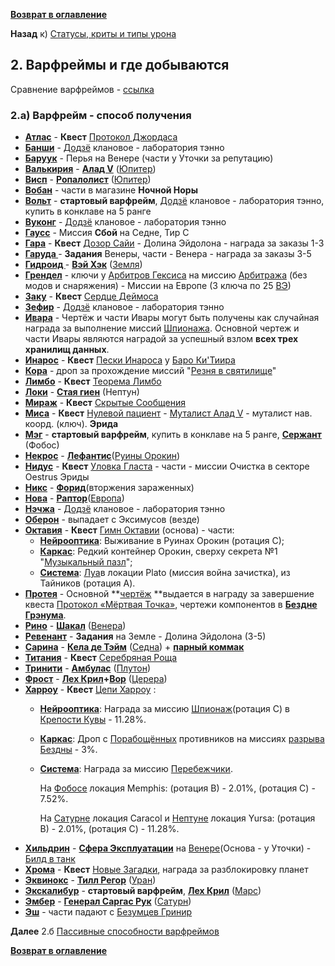 **[Возврат в оглавление](index.md)**

**Назад** к) [Статусы,  криты и типы урона](01_j.md)


## **2. Варфреймы и где добываются**

Сравнение варфреймов - [ссылка](https://warframe.fandom.com/ru/wiki/%D0%A1%D1%80%D0%B0%D0%B2%D0%BD%D0%B5%D0%BD%D0%B8%D0%B5_%D0%B2%D0%B0%D1%80%D1%84%D1%80%D0%B5%D0%B9%D0%BC%D0%BE%D0%B2)

### 2.а) Варфрейм 		- способ получения

   - **[Атлас](https://warframe.fandom.com/ru/wiki/%D0%90%D1%82%D0%BB%D0%B0%D1%81)**		- **Квест** [Протокол Джордаса](https://warframe.fandom.com/ru/wiki/%D0%9F%D1%80%D0%BE%D1%82%D0%BE%D0%BA%D0%BE%D0%BB_%D0%94%D0%B6%D0%BE%D1%80%D0%B4%D0%B0%D1%81%D0%B0)
   - **[Банши](https://warframe.fandom.com/ru/wiki/%D0%91%D0%B0%D0%BD%D1%88%D0%B8)**		- [Додзё](https://warframe.fandom.com/ru/wiki/%D0%94%D0%BE%D0%B4%D0%B7%D1%91) клановое - лаборатория тэнно
   - **[Баруук](https://warframe.fandom.com/ru/wiki/%D0%91%D0%B0%D1%80%D1%83%D1%83%D0%BA)**		- Перья на Венере (части у Уточки за репутацию)
   - **[Валькирия](https://warframe.fandom.com/ru/wiki/%D0%92%D0%B0%D0%BB%D1%8C%D0%BA%D0%B8%D1%80%D0%B8%D1%8F)**		- **[Алад V](https://warframe.fandom.com/ru/wiki/%D0%90%D0%BB%D0%B0%D0%B4_V)**  ([Юпитер](https://warframe.fandom.com/ru/wiki/%D0%AE%D0%BF%D0%B8%D1%82%D0%B5%D1%80))
   - **[Висп](https://warframe.fandom.com/ru/wiki/%D0%92%D0%B8%D1%81%D0%BF)** 		- **[Ропалолист](https://warframe.fandom.com/ru/wiki/%D0%A0%D0%BE%D0%BF%D0%B0%D0%BB%D0%BE%D0%BB%D0%B8%D1%81%D1%82)** ([Юпитер](https://warframe.fandom.com/ru/wiki/%D0%AE%D0%BF%D0%B8%D1%82%D0%B5%D1%80))
   - **[Вобан](https://warframe.fandom.com/ru/wiki/%D0%92%D0%BE%D0%B1%D0%B0%D0%BD)**		- части в магазине **Ночной Норы**
   - **[Вольт](https://warframe.fandom.com/ru/wiki/%D0%92%D0%BE%D0%BB%D1%8C%D1%82)**		- **стартовый варфрейм**, [Додзё](https://warframe.fandom.com/ru/wiki/%D0%94%D0%BE%D0%B4%D0%B7%D1%91) клановое - лаборатория тэнно, купить в конклаве на 5 ранге
   - **[Вуконг](https://warframe.fandom.com/ru/wiki/%D0%92%D1%83%D0%BA%D0%BE%D0%BD%D0%B3)**		- [Додзё](https://warframe.fandom.com/ru/wiki/%D0%94%D0%BE%D0%B4%D0%B7%D1%91) клановое - лаборатория тэнно
   - **[Гаусс](https://warframe.fandom.com/ru/wiki/%D0%93%D0%B0%D1%83%D1%81%D1%81)**		- Миссия **Сбой** на Седне, Тир С
   - **[Гара](https://warframe.fandom.com/ru/wiki/%D0%93%D0%B0%D1%80%D0%B0)**			- **Квест** [Дозор Сайи](https://warframe.fandom.com/ru/wiki/%D0%94%D0%BE%D0%B7%D0%BE%D1%80_%D0%A1%D0%B0%D0%B9%D0%B8) - Долина Эйдолона - награда за заказы 1-3
   - **[Гаруда ](https://warframe.fandom.com/ru/wiki/%D0%93%D0%B0%D1%80%D1%83%D0%B4%D0%B0)**		- **Задания** Венеры, части - Венера - награда за заказы 3-5
   - **[Гидроид ](https://warframe.fandom.com/ru/wiki/%D0%93%D0%B8%D0%B4%D1%80%D0%BE%D0%B8%D0%B4)**		- **[Вэй Хэк](https://warframe.fandom.com/ru/wiki/%D0%A1%D0%BE%D0%B2%D0%B5%D1%82%D0%BD%D0%B8%D0%BA_%D0%92%D1%8D%D0%B9_%D0%A5%D0%B5%D0%BA)** ([Земля](https://warframe.fandom.com/ru/wiki/%D0%97%D0%B5%D0%BC%D0%BB%D1%8F))
   - **[Грендел](https://warframe.fandom.com/ru/wiki/%D0%93%D1%80%D0%B5%D0%BD%D0%B4%D0%B5%D0%BB%D1%8C)**		- ключи у [Арбитров Гексиса](https://warframe.fandom.com/ru/wiki/%D0%90%D1%80%D0%B1%D0%B8%D1%82%D1%80%D1%8B_%D0%93%D0%B5%D0%BA%D1%81%D0%B8%D1%81%D0%B0) на миссию [Арбитража](https://warframe.fandom.com/ru/wiki/%D0%90%D1%80%D0%B1%D0%B8%D1%82%D1%80%D0%B0%D0%B6) (без модов и снаряжения) - Миссии на Европе (3 ключа по 25 [ВЭ](https://warframe.fandom.com/ru/wiki/%D0%92%D0%B8%D1%82%D1%83%D1%81-%D0%AD%D1%81%D1%81%D0%B5%D0%BD%D1%86%D0%B8%D1%8F))
   - **[Заку](https://warframe.fandom.com/ru/wiki/%D0%97%D0%B0%D0%BA%D1%83)**		- **Квест** [Сердце Деймоса](https://warframe.fandom.com/ru/wiki/%D0%A1%D0%B5%D1%80%D0%B4%D1%86%D0%B5_%D0%94%D0%B5%D0%B9%D0%BC%D0%BE%D1%81%D0%B0) 
   - **[Зефир](https://warframe.fandom.com/ru/wiki/%D0%97%D0%B5%D1%84%D0%B8%D1%80)**		- [Додзё](https://warframe.fandom.com/ru/wiki/%D0%94%D0%BE%D0%B4%D0%B7%D1%91) клановое - лаборатория тэнно
   - **[Ивара](https://warframe.fandom.com/ru/wiki/%D0%98%D0%B2%D0%B0%D1%80%D0%B0)**		- Чертёж и части Ивары могут быть получены как случайная награда за выполнение миссий [Шпионажа](https://warframe.fandom.com/ru/wiki/%D0%A8%D0%BF%D0%B8%D0%BE%D0%BD%D0%B0%D0%B6). Основной чертеж и части Ивары являются наградой за успешный взлом **всех трех хранилищ данных**.
   - **[Инарос](https://warframe.fandom.com/ru/wiki/%D0%98%D0%BD%D0%B0%D1%80%D0%BE%D1%81)**		- **Квест** [Пески Инароса](https://warframe.fandom.com/ru/wiki/%D0%9F%D0%B5%D1%81%D0%BA%D0%B8_%D0%98%D0%BD%D0%B0%D1%80%D0%BE%D1%81%D0%B0) у [Баро Ки'Тиира](https://warframe.fandom.com/ru/wiki/%D0%91%D0%B0%D1%80%D0%BE_%D0%9A%D0%B8'%D0%A2%D0%B8%D0%B8%D1%80)
   - **[Кора](https://warframe.fandom.com/ru/wiki/%D0%9A%D0%BE%D1%80%D0%B0)**		- дроп за прохождение миссий "[Резня в святилище](https://warframe.fandom.com/ru/wiki/%D0%A0%D0%B5%D0%B7%D0%BD%D1%8F_%D0%B2_%D0%A1%D0%B2%D1%8F%D1%82%D0%B8%D0%BB%D0%B8%D1%89%D0%B5)"
   - **[Лимбо](https://warframe.fandom.com/ru/wiki/%D0%9B%D0%B8%D0%BC%D0%B1%D0%BE)**		- **Квест** [Теорема Лимбо](https://warframe.fandom.com/ru/wiki/%D0%A2%D0%B5%D0%BE%D1%80%D0%B5%D0%BC%D0%B0_%D0%9B%D0%B8%D0%BC%D0%B1%D0%BE)
   - **[Локи](https://warframe.fandom.com/ru/wiki/%D0%9B%D0%BE%D0%BA%D0%B8)**		- **[Стая гиен](https://warframe.fandom.com/ru/wiki/%D0%A1%D1%82%D0%B0%D1%8F_%D0%93%D0%B8%D0%B5%D0%BD)** (Нептун)
   - **[Мираж](https://warframe.fandom.com/ru/wiki/%D0%9C%D0%B8%D1%80%D0%B0%D0%B6)**		- **Квест** [Скрытые Сообщения](https://warframe.fandom.com/ru/wiki/%D0%A1%D0%BA%D1%80%D1%8B%D1%82%D1%8B%D0%B5_%D1%81%D0%BE%D0%BE%D0%B1%D1%89%D0%B5%D0%BD%D0%B8%D1%8F)
   - **[Миса](https://warframe.fandom.com/ru/wiki/%D0%9C%D0%B8%D1%81%D0%B0)**		- **Квест** [Нулевой пациент](https://warframe.fandom.com/ru/wiki/%D0%9D%D1%83%D0%BB%D0%B5%D0%B2%D0%BE%D0%B9_%D0%BF%D0%B0%D1%86%D0%B8%D0%B5%D0%BD%D1%82) - [Муталист Алад V](https://warframe.fandom.com/ru/wiki/%D0%9C%D1%83%D1%82%D0%B0%D0%BB%D0%B8%D1%81%D1%82_%D0%90%D0%BB%D0%B0%D0%B4_V) - муталист нав. коорд. (ключ). **Эрида**
   - **[Мэг](https://warframe.fandom.com/ru/wiki/%D0%9C%D1%8D%D0%B3)**			- **стартовый варфрейм**, купить в конклаве на 5 ранге, **[Сержант](https://warframe.fandom.com/ru/wiki/%D0%A1%D0%B5%D1%80%D0%B6%D0%B0%D0%BD%D1%82)** (Фобос) 
   - **[Некрос](https://warframe.fandom.com/ru/wiki/%D0%9D%D0%B5%D0%BA%D1%80%D0%BE%D1%81)**		- **[Лефантис](https://warframe.fandom.com/ru/wiki/%D0%9B%D0%B5%D1%84%D0%B0%D0%BD%D1%82%D0%B8%D1%81)**([Руины Орокин](https://warframe.fandom.com/ru/wiki/%D0%A0%D1%83%D0%B8%D0%BD%D1%8B_%D0%9E%D1%80%D0%BE%D0%BA%D0%B8%D0%BD))
   - **[Нидус](https://warframe.fandom.com/ru/wiki/%D0%9D%D0%B8%D0%B4%D1%83%D1%81)**		- **Квест** [Уловка Гласта](https://warframe.fandom.com/ru/wiki/%D0%93%D0%B0%D0%BC%D0%B1%D0%B8%D1%82_%D0%93%D0%BB%D0%B0%D1%81%D1%82%D0%B0) - части -  миссии Очистка в секторе Oestrus Эриды
   - **[Никс](https://warframe.fandom.com/ru/wiki/%D0%9D%D0%B8%D0%BA%D1%81)**			- **[Форид](https://warframe.fandom.com/ru/wiki/%D0%A4%D0%BE%D1%80%D0%B8%D0%B4)**(вторжения зараженных)
   - **[Нова](https://warframe.fandom.com/ru/wiki/%D0%9D%D0%BE%D0%B2%D0%B0)**		- **[Раптор](https://warframe.fandom.com/ru/wiki/%D0%A0%D0%B0%D0%BF%D1%82%D0%BE%D1%80)**([Европа](https://warframe.fandom.com/ru/wiki/%D0%95%D0%B2%D1%80%D0%BE%D0%BF%D0%B0)) 
   - **[Нэчжа](https://warframe.fandom.com/ru/wiki/%D0%9D%D1%8D%D1%87%D0%B6%D0%B0)**		- [Додзё](https://warframe.fandom.com/ru/wiki/%D0%94%D0%BE%D0%B4%D0%B7%D1%91) клановое - лаборатория тэнно
   - **[Оберон](https://warframe.fandom.com/ru/wiki/%D0%9E%D0%B1%D0%B5%D1%80%D0%BE%D0%BD)**		- выпадает с Эксимусов (везде)
   - **[Октавия](https://warframe.fandom.com/ru/wiki/%D0%9E%D0%BA%D1%82%D0%B0%D0%B2%D0%B8%D1%8F)**		- **Квест** [Гимн Октавии](https://warframe.fandom.com/ru/wiki/%D0%93%D0%B8%D0%BC%D0%BD_%D0%9E%D0%BA%D1%82%D0%B0%D0%B2%D0%B8%D0%B8) (основа) - части: 
		- **[Нейрооптика](https://warframe.fandom.com/ru/wiki/%D0%9D%D0%B5%D0%B9%D1%80%D0%BE%D0%BE%D0%BF%D1%82%D0%B8%D0%BA%D0%B0)**: Выживание в Руинах Орокин (ротация С);  
		- **[Каркас](https://warframe.fandom.com/ru/wiki/%D0%9A%D0%B0%D1%80%D0%BA%D0%B0%D1%81)**: Редкий контейнер Орокин, сверху секрета №1 "[Музыкальный пазл](https://warframe.fandom.com/ru/wiki/%D0%9B%D1%83%D0%BD%D0%B0_%D0%9E%D1%80%D0%BE%D0%BA%D0%B8%D0%BD/%D0%A1%D0%B5%D0%BA%D1%80%D0%B5%D1%82%D0%BD%D1%8B%D0%B5_%D0%BC%D0%B5%D1%81%D1%82%D0%B0)"; 
		- **[Система](https://warframe.fandom.com/ru/wiki/%D0%A1%D0%B8%D1%81%D1%82%D0%B5%D0%BC%D0%B0)**: [Луа](https://warframe.fandom.com/ru/wiki/%D0%9B%D1%83%D0%BD%D0%B0_%D0%9E%D1%80%D0%BE%D0%BA%D0%B8%D0%BD)в локации Plato (миссия война зачистка), из Тайников (ротация A).
   - **[Протея](https://warframe.fandom.com/ru/wiki/%D0%9F%D1%80%D0%BE%D1%82%D0%B5%D1%8F)**		- Основной **[чертёж](https://warframe.fandom.com/ru/wiki/%D0%A7%D0%B5%D1%80%D1%82%D0%B5%D0%B6%D0%B8) **выдается в награду за завершение квеста [Протокол «Мёртвая Точка»](https://warframe.fandom.com/ru/wiki/%D0%9F%D1%80%D0%BE%D1%82%D0%BE%D0%BA%D0%BE%D0%BB_%C2%AB%D0%9C%D1%91%D1%80%D1%82%D0%B2%D0%B0%D1%8F_%D0%A2%D0%BE%D1%87%D0%BA%D0%B0%C2%BB), чертежи компонентов в **[Бездне Грэнума](https://warframe.fandom.com/ru/wiki/%D0%91%D0%B5%D0%B7%D0%B4%D0%BD%D0%B0_%D0%93%D1%80%D1%8D%D0%BD%D1%83%D0%BC%D0%B0)**.
   - **[Рино](https://warframe.fandom.com/ru/wiki/%D0%A0%D0%B8%D0%BD%D0%BE)**		- **[Шакал](https://warframe.fandom.com/ru/wiki/%D0%A8%D0%B0%D0%BA%D0%B0%D0%BB)** ([Венера](https://warframe.fandom.com/ru/wiki/%D0%92%D0%B5%D0%BD%D0%B5%D1%80%D0%B0)) 
   - **[Ревенант](https://warframe.fandom.com/ru/wiki/%D0%A0%D0%B5%D0%B2%D0%B5%D0%BD%D0%B0%D0%BD%D1%82)**		- **Задания** на Земле - Долина Эйдолона (3-5)
   - **[Сарина](https://warframe.fandom.com/ru/wiki/%D0%A1%D0%B0%D1%80%D0%B8%D0%BD%D0%B0)**		- **[Кела де Тэйм](https://warframe.fandom.com/ru/wiki/%D0%9A%D0%B5%D0%BB%D0%B0_%D0%94%D0%B5_%D0%A2%D1%8D%D0%B9%D0%BC)** ([Седна](https://warframe.fandom.com/ru/wiki/%D0%A1%D0%B5%D0%B4%D0%BD%D0%B0)) + **[парный коммак](https://warframe.fandom.com/ru/wiki/%D0%9F%D0%B0%D1%80%D0%BD%D1%8B%D0%B9_%D0%9A%D0%BE%D0%BC%D0%BC%D0%B0%D0%BA)**
   - **[Титания](https://warframe.fandom.com/ru/wiki/%D0%A2%D0%B8%D1%82%D0%B0%D0%BD%D0%B8%D1%8F)**		- **Квест** [Серебряная Роща](https://warframe.fandom.com/ru/wiki/%D0%A1%D0%B5%D1%80%D0%B5%D0%B1%D1%80%D1%8F%D0%BD%D0%B0%D1%8F_%D0%A0%D0%BE%D1%89%D0%B0)
   - **[Тринити](https://warframe.fandom.com/ru/wiki/%D0%A2%D1%80%D0%B8%D0%BD%D0%B8%D1%82%D0%B8)**		- **[Амбулас](https://warframe.fandom.com/ru/wiki/%D0%90%D0%BC%D0%B1%D1%83%D0%BB%D0%B0%D1%81)** ([Плутон](https://warframe.fandom.com/ru/wiki/%D0%9F%D0%BB%D1%83%D1%82%D0%BE%D0%BD))
   - **[Фрост](https://warframe.fandom.com/ru/wiki/%D0%A4%D1%80%D0%BE%D1%81%D1%82)**		- **[Лех Крил](https://warframe.fandom.com/ru/wiki/%D0%9B%D0%B5%D0%B9%D1%82%D0%B5%D0%BD%D0%B0%D0%BD%D1%82_%D0%9B%D0%B5%D1%85_%D0%9A%D1%80%D0%B8%D0%BB)+[Вор](https://warframe.fandom.com/ru/wiki/%D0%9A%D0%B0%D0%BF%D0%B8%D1%82%D0%B0%D0%BD_%D0%92%D0%BE%D1%80)** ([Церера](https://warframe.fandom.com/ru/wiki/%D0%A6%D0%B5%D1%80%D0%B5%D1%80%D0%B0))
   - **[Харроу](https://warframe.fandom.com/ru/wiki/%D0%A5%D0%B0%D1%80%D1%80%D0%BE%D1%83)**		- **Квест** [Цепи Харроу](https://warframe.fandom.com/ru/wiki/%D0%A6%D0%B5%D0%BF%D0%B8_%D0%A5%D0%B0%D1%80%D1%80%D0%BE%D1%83)  :
		- **[Нейрооптика](https://warframe.fandom.com/ru/wiki/%D0%9D%D0%B5%D0%B9%D1%80%D0%BE%D0%BE%D0%BF%D1%82%D0%B8%D0%BA%D0%B0)**: Награда за миссию [Шпионаж](https://warframe.fandom.com/ru/wiki/%D0%A8%D0%BF%D0%B8%D0%BE%D0%BD%D0%B0%D0%B6)(ротация С) в [Крепости Кувы](https://warframe.fandom.com/ru/wiki/%D0%9A%D1%80%D0%B5%D0%BF%D0%BE%D1%81%D1%82%D1%8C_%D0%9A%D1%83%D0%B2%D1%8B) - 11.28%.
		- **[Каркас](https://warframe.fandom.com/ru/wiki/%D0%9A%D0%B0%D1%80%D0%BA%D0%B0%D1%81)**: Дроп с [Порабощённых](https://warframe.fandom.com/ru/wiki/%D0%9F%D0%BE%D1%80%D0%B0%D0%B1%D0%BE%D1%89%D1%91%D0%BD%D0%BD%D1%8B%D0%B5) противников на миссиях [разрыва Бездны](https://warframe.fandom.com/ru/wiki/%D0%A0%D0%B0%D0%B7%D1%80%D1%8B%D0%B2_%D0%B1%D0%B5%D0%B7%D0%B4%D0%BD%D1%8B) - 3%.
		- **[Система](https://warframe.fandom.com/ru/wiki/%D0%A1%D0%B8%D1%81%D1%82%D0%B5%D0%BC%D0%B0)**: Награда за миссию [Перебежчики](https://warframe.fandom.com/ru/wiki/%D0%9F%D0%B5%D1%80%D0%B5%D0%B1%D0%B5%D0%B6%D1%87%D0%B8%D0%BA%D0%B8).
  
  			На [Фобосе](https://warframe.fandom.com/ru/wiki/%D0%A4%D0%BE%D0%B1%D0%BE%D1%81) локация Memphis: (ротация B) - 2.01%, (ротация С) - 7.52%.

 			На [Сатурне](https://warframe.fandom.com/ru/wiki/%D0%A1%D0%B0%D1%82%D1%83%D1%80%D0%BD) локация Caracol и [Нептуне](https://warframe.fandom.com/ru/wiki/%D0%9D%D0%B5%D0%BF%D1%82%D1%83%D0%BD) локация Yursa: (ротация B) - 2.01%, (ротация С) - 11.28%.
   - **[Хильдрин](https://warframe.fandom.com/ru/wiki/%D0%A5%D0%B8%D0%BB%D1%8C%D0%B4%D1%80%D0%B8%D0%BD)**		- **<span style="text-decoration:underline;">Сфера Эксплуатации</span>**  на [Венере](https://warframe.fandom.com/ru/wiki/%D0%92%D0%B5%D0%BD%D0%B5%D1%80%D0%B0)(Основа - у Уточки) - [Билд в танк](https://warframe.fandom.com/ru/wiki/%D0%91%D0%BB%D0%BE%D0%B3_%D1%83%D1%87%D0%B0%D1%81%D1%82%D0%BD%D0%B8%D0%BA%D0%B0:Fatal890/%D0%A5%D0%B8%D0%BB%D1%8C%D0%B4%D1%80%D0%B8%D0%BD._%D0%90%D0%B1%D1%81%D0%BE%D0%BB%D1%8E%D1%82%D0%BD%D0%B0%D1%8F_%D0%BD%D0%B5%D1%83%D1%8F%D0%B7%D0%B2%D0%B8%D0%BC%D0%BE%D1%81%D1%82%D1%8C_%D0%B8%D0%BB%D0%B8_%D0%B8%D0%BD%D0%B0%D1%80%D0%BE%D1%81_%D0%BF%D0%B5%D1%80%D0%B5%D1%82%D0%B0%D0%BD%D0%BA%D0%BE%D0%B2%D0%B0%D0%BD.)
   - **[Хрома](https://warframe.fandom.com/ru/wiki/%D0%A5%D1%80%D0%BE%D0%BC%D0%B0)**		- **Квест** [Новые Загадки](https://warframe.fandom.com/ru/wiki/%D0%9D%D0%BE%D0%B2%D1%8B%D0%B5_%D0%B7%D0%B0%D0%B3%D0%B0%D0%B4%D0%BA%D0%B8), награда за разблокировку планет
   - **[Эквинокс](https://warframe.fandom.com/ru/wiki/%D0%AD%D0%BA%D0%B2%D0%B8%D0%BD%D0%BE%D0%BA%D1%81)**		- **<span style="text-decoration:underline;">Тилл Регор</span>** ([Уран](https://warframe.fandom.com/ru/wiki/%D0%A3%D1%80%D0%B0%D0%BD))
   - **[Экскалибур](https://warframe.fandom.com/ru/wiki/%D0%AD%D0%BA%D1%81%D0%BA%D0%B0%D0%BB%D0%B8%D0%B1%D1%83%D1%80)**	- **стартовый варфрейм**, **<span style="text-decoration:underline;">Лех Крил</span>** ([Марс](https://warframe.fandom.com/ru/wiki/%D0%9C%D0%B0%D1%80%D1%81)) 
   - **[Эмбер](https://warframe.fandom.com/ru/wiki/%D0%AD%D0%BC%D0%B1%D0%B5%D1%80)**		- **<span style="text-decoration:underline;">Генерал Саргас Рук</span>** ([Сатурн](https://warframe.fandom.com/ru/wiki/%D0%A1%D0%B0%D1%82%D1%83%D1%80%D0%BD)) 
   - **[Эш](https://warframe.fandom.com/ru/wiki/%D0%AD%D1%88)**			- части падают с  [Безумцев Гринир](https://warframe.fandom.com/ru/wiki/%D0%91%D0%B5%D0%B7%D1%83%D0%BC%D0%BD%D1%8B%D0%B9_%D0%93%D1%80%D0%B8%D0%BD%D0%B8%D1%80)

**Далее** 2.б [Пассивные способности варфреймов](02_b.md)

**[Возврат в оглавление](index.md)**

